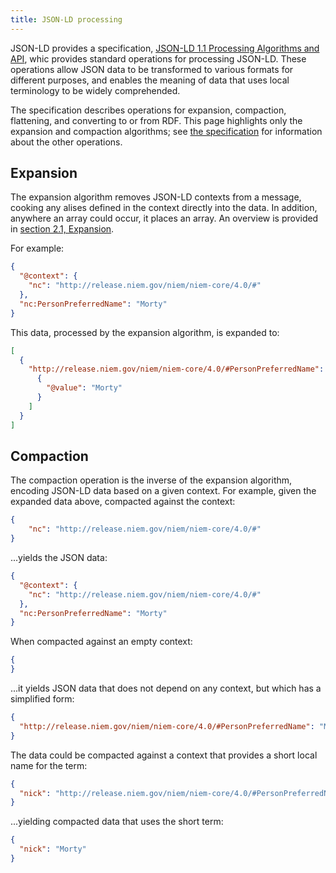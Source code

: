 ```yaml
---
title: JSON-LD processing
---
```


JSON-LD provides a specification,
[JSON-LD 1.1 Processing Algorithms and API](https://json-ld.org/spec/latest/json-ld-api/),
whic provides standard operations for processing JSON-LD. These operations allow
JSON data to be transformed to various formats for different purposes, and
enables the meaning of data that uses local terminology to be widely comprehended.

The specification describes operations for expansion, compaction, flattening,
and converting to or from RDF. This page highlights only the expansion and
compaction algorithms; see
[the specification](https://json-ld.org/spec/latest/json-ld-api/) for
information about the other operations.

## Expansion

The expansion algorithm removes JSON-LD contexts from a message, cooking any
alises defined in the context directly into the data. In addition, anywhere an
array could occur, it places an array. An overview is provided in
[section 2.1, Expansion](https://json-ld.org/spec/latest/json-ld-api/#expansion).

For example:

```json
{
  "@context": {
    "nc": "http://release.niem.gov/niem/niem-core/4.0/#"
  },
  "nc:PersonPreferredName": "Morty"
}
```

This data, processed by the expansion algorithm, is expanded to:

```json
[
  {
    "http://release.niem.gov/niem/niem-core/4.0/#PersonPreferredName": [
      {
        "@value": "Morty"
      }
    ]
  }
]
```

## Compaction

The compaction operation is the inverse of the expansion algorithm, encoding
JSON-LD data based on a given context. For example, given the expanded data
above, compacted against the context:

```json
{
    "nc": "http://release.niem.gov/niem/niem-core/4.0/#"
}
```

...yields the JSON data:

```json
{
  "@context": {
    "nc": "http://release.niem.gov/niem/niem-core/4.0/#"
  },
  "nc:PersonPreferredName": "Morty"
}
```

When compacted against an empty context:

```json
{
}
```

...it yields JSON data that does not depend on any context, but which has a
simplified form:

```json
{
  "http://release.niem.gov/niem/niem-core/4.0/#PersonPreferredName": "Morty"
}
```

The data could be compacted against a context that provides a short local name
for the term:

```json
{ 
  "nick": "http://release.niem.gov/niem/niem-core/4.0/#PersonPreferredName"
}
```

...yielding compacted data that uses the short term:

```json
{
  "nick": "Morty"
}
```

